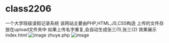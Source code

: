 # class2206
一个大学班级请假记录系统
该网站主要由PHP,HTML,JS,CSS构造
上传的文件存放在upload文件夹中
如果上传名字重复,会自动生成张三(1),张三(2)
效果展示
index.html
![image](https://github.com/user-attachments/assets/4ec50c00-7fbe-418b-b2bd-6f7356178240)
zhuye.php
![image](https://github.com/user-attachments/assets/2c0d4bb7-684d-4463-ba79-b7907618f9f4)

